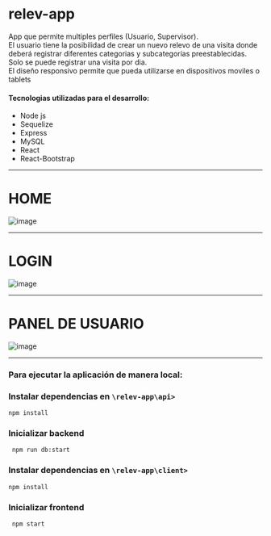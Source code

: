 # relev-app

App que permite multiples perfiles (Usuario, Supervisor). <br/>
El usuario tiene la posibilidad de crear un nuevo relevo de una visita donde deberá registrar diferentes categorias y subcategorías preestablecidas.<br/>
Solo se puede registrar una visita por dia.<br/>
El diseño responsivo permite que pueda utilizarse en dispositivos moviles o tablets <br/>

<h4>Tecnologias utilizadas para el desarrollo: </h4>
<ul>
 <li>Node js</li>
  <li>Sequelize</li>
  <li>Express</li>
  <li>MySQL</li>
  <li>React</li>
  <li>React-Bootstrap</li>
</ul>

---

# HOME <br/>
![image](https://user-images.githubusercontent.com/80003324/210293581-5d0c4a15-2609-4c47-82e6-c5866b3cea59.png)

---

# LOGIN<br/>
![image](https://user-images.githubusercontent.com/80003324/210293620-7f06ac72-113e-4e4f-a4a5-13b962397d6b.png)

---

# PANEL DE USUARIO<br/>
![image](https://user-images.githubusercontent.com/80003324/210293711-f38e6363-cc47-43dd-bbe4-8aa97d1565ce.png)


---
<h3>Para ejecutar la aplicación de manera local:</h3>

### Instalar dependencias en ```\relev-app\api>```

```
npm install
```

### Inicializar backend

```
 npm run db:start
```

### Instalar dependencias en ```\relev-app\client>```

```
npm install
```

### Inicializar frontend

```
 npm start
```
